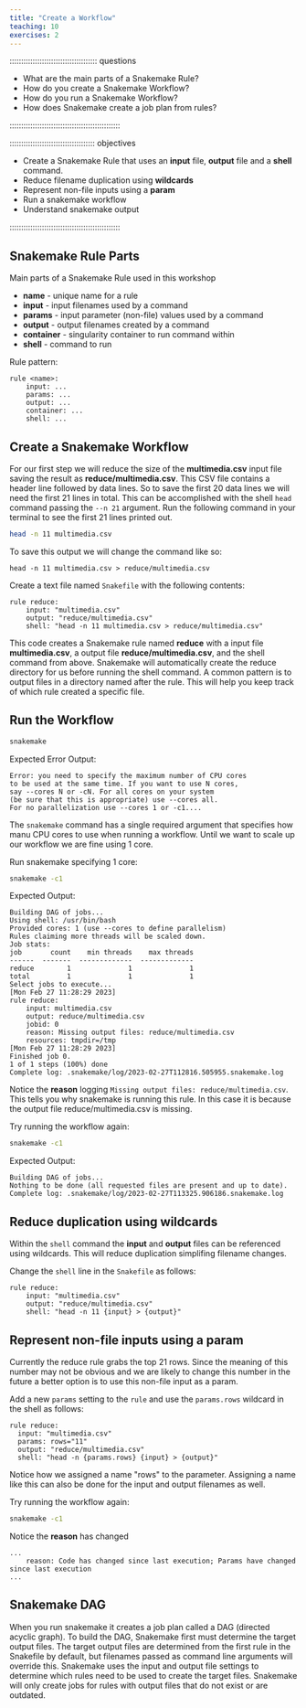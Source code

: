 ```yaml
---
title: "Create a Workflow"
teaching: 10
exercises: 2
---
```


:::::::::::::::::::::::::::::::::::::: questions 

- What are the main parts of a Snakemake Rule?
- How do you create a Snakemake Workflow?
- How do you run a Snakemake Workflow?
- How does Snakemake create a job plan from rules?

::::::::::::::::::::::::::::::::::::::::::::::::

::::::::::::::::::::::::::::::::::::: objectives

- Create a Snakemake Rule that uses an __input__ file, __output__ file and a __shell__ command.
- Reduce filename duplication using __wildcards__
- Represent non-file inputs using a __param__
- Run a snakemake workflow
- Understand snakemake output

::::::::::::::::::::::::::::::::::::::::::::::::

## Snakemake Rule Parts

Main parts of a Snakemake Rule used in this workshop

- __name__ - unique name for a rule
- __input__ - input filenames used by a command
- __params__ - input parameter (non-file) values used by a command
- __output__ - output filenames created by a command
- __container__ - singularity container to run command within
- __shell__ - command to run


Rule pattern:

```
rule <name>:
    input: ...
    params: ...
    output: ...
    container: ...
    shell: ...

```

## Create a Snakemake Workflow
For our first step we will reduce the size of the __multimedia.csv__ input file
saving the result as __reduce/multimedia.csv__. This CSV file contains a header line followed by
data lines. So to save the first 20 data lines we will need the first 21 lines in total.
This can be accomplished with the shell `head` command passing the `--n 21` argument.
Run the following command in your terminal to see the first 21 lines printed out.
```bash
head -n 11 multimedia.csv
```
To save this output we will change the command like so:

`head -n 11 multimedia.csv > reduce/multimedia.csv`

Create a text file named `Snakefile` with the following contents:
```
rule reduce:
    input: "multimedia.csv"
    output: "reduce/multimedia.csv"
    shell: "head -n 11 multimedia.csv > reduce/multimedia.csv"
```
This code creates a Snakemake rule named __reduce__ with a input file __multimedia.csv__, a output file __reduce/multimedia.csv__, and the shell command from above.
Snakemake will automatically create the reduce directory for us before running the shell command.
A common pattern is to output files in a directory named after the rule.
This will help you keep track of which rule created a specific file.

## Run the Workflow

```bash
snakemake
```

Expected Error Output:
```output
Error: you need to specify the maximum number of CPU cores 
to be used at the same time. If you want to use N cores, 
say --cores N or -cN. For all cores on your system 
(be sure that this is appropriate) use --cores all. 
For no parallelization use --cores 1 or -c1....
```

The `snakemake` command has a single required argument that specifies how manu CPU cores to use when running a workflow.
Until we want to scale up our workflow we are fine using 1 core.

Run snakemake specifying 1 core:
```bash
snakemake -c1
```

Expected Output:
```output
Building DAG of jobs...
Using shell: /usr/bin/bash
Provided cores: 1 (use --cores to define parallelism)
Rules claiming more threads will be scaled down.
Job stats:
job       count    min threads    max threads
------  -------  -------------  -------------
reduce        1              1              1
total         1              1              1
Select jobs to execute...
[Mon Feb 27 11:28:29 2023]
rule reduce:
    input: multimedia.csv
    output: reduce/multimedia.csv
    jobid: 0
    reason: Missing output files: reduce/multimedia.csv
    resources: tmpdir=/tmp
[Mon Feb 27 11:28:29 2023]
Finished job 0.
1 of 1 steps (100%) done
Complete log: .snakemake/log/2023-02-27T112816.505955.snakemake.log
```

Notice the __reason__ logging `Missing output files: reduce/multimedia.csv`.
This tells you why snakemake is running this rule.
In this case it is because the output file reduce/multimedia.csv is missing.

Try running the workflow again:
```bash
snakemake -c1
```

Expected Output:
```
Building DAG of jobs...
Nothing to be done (all requested files are present and up to date).
Complete log: .snakemake/log/2023-02-27T113325.906186.snakemake.log
```

## Reduce duplication using wildcards

Within the `shell` command the __input__ and __output__ files can be referenced using wildcards.
This will reduce duplication simplifing filename changes.

Change the `shell` line in the `Snakefile` as follows:
```
rule reduce:
    input: "multimedia.csv"
    output: "reduce/multimedia.csv"
    shell: "head -n 11 {input} > {output}"
```

## Represent non-file inputs using a param
Currently the reduce rule grabs the top 21 rows. Since the meaning of this number may not be obvious and we are likely to change this number in the future a better option is to use this non-file input as a param. 

Add a new `params` setting to the `rule` and use the `params.rows` wildcard in the shell as follows:
```
rule reduce:
  input: "multimedia.csv"
  params: rows="11"  
  output: "reduce/multimedia.csv"
  shell: "head -n {params.rows} {input} > {output}"
```
Notice how we assigned a name "rows" to the parameter. Assigning a name like this can also be done for the input and output filenames as well.

Try running the workflow again:
```bash
snakemake -c1
```

Notice the __reason__ has changed 
```output
...
    reason: Code has changed since last execution; Params have changed since last execution
...
```

## Snakemake DAG
When you run snakemake it creates a job plan called a DAG (directed acyclic graph).
To build the DAG, Snakemake first must determine the target output files.
The target output files are determined from the first rule in the Snakefile by default, but filenames passed as command line arguments will override this.
Snakemake uses the input and output file settings to determine which rules need to be used to create the target files.
Snakemake will only create jobs for rules with output files that do not exist or are outdated.
